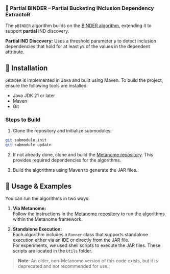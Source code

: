 ### 🧠 Partial BINDER – Partial Bucketing INclusion Dependency ExtractoR

The `pBINDER` algorithm builds on the [BINDER algorithm](https://hpi.de/fileadmin/user_upload/fachgebiete/naumann/publications/2015/p559-papenbrock.pdf), extending it to support **partial** IND discovery.  

**Partial IND Discovery:**
  Uses a threshold parameter `ρ` to detect inclusion dependencies that hold for at least `ρ%` of the values in the dependent attribute.

## 🚀 Installation

`pBINDER` is implemented in Java and built using Maven. To build the project, ensure the following tools are installed:

- Java JDK 21 or later
- Maven
- Git

### Steps to Build

1. Clone the repository and initialize submodules:


```bash
git submodule init
git submodule update
```

2. If not already done, clone and build the [Metanome repository](https://github.com/HPI-Information-Systems/Metanome). This provides required dependencies for the algorithms.

3. Build the algorithms using Maven to generate the JAR files.

## 🧪 Usage & Examples

You can run the algorithms in two ways:

1. **Via Metanome:**  
   Follow the instructions in the [Metanome repository](https://github.com/HPI-Information-Systems/Metanome) to run the algorithms within the Metanome framework.

2. **Standalone Execution:**  
   Each algorithm includes a `Runner` class that supports standalone execution either via an IDE or directly from the JAR file.  
   For experiments, we used shell scripts to execute the JAR files. These scripts are located in the `Utils` folder.

> **Note**: An older, non-Metanome version of this code exists, but it is deprecated and not recommended for use.
